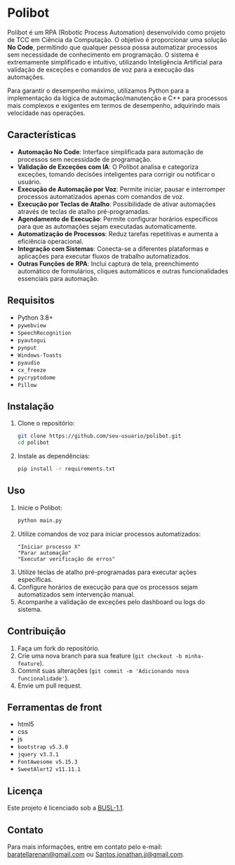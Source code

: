 # Polibot

Polibot é um RPA (Robotic Process Automation) desenvolvido como projeto de TCC em Ciência da Computação. O objetivo é proporcionar uma solução **No Code**, permitindo que qualquer pessoa possa automatizar processos sem necessidade de conhecimento em programação. O sistema é extremamente simplificado e intuitivo, utilizando Inteligência Artificial para validação de exceções e comandos de voz para a execução das automações.

Para garantir o desempenho máximo, utilizamos Python para a implementação da lógica de automação/manutenção e C++ para processos mais complexos e exigentes em termos de desempenho, adquirindo mais velocidade nas operações.

## Características

- **Automação No Code**: Interface simplificada para automação de processos sem necessidade de programação.
- **Validação de Exceções com IA**: O Polibot analisa e categoriza exceções, tomando decisões inteligentes para corrigir ou notificar o usuário.
- **Execução de Automação por Voz**: Permite iniciar, pausar e interromper processos automatizados apenas com comandos de voz.
- **Execução por Teclas de Atalho**: Possibilidade de ativar automações através de teclas de atalho pré-programadas.
- **Agendamento de Execução**: Permite configurar horários específicos para que as automações sejam executadas automaticamente.
- **Automatização de Processos**: Reduz tarefas repetitivas e aumenta a eficiência operacional.
- **Integração com Sistemas**: Conecta-se a diferentes plataformas e aplicações para executar fluxos de trabalho automatizados.
- **Outras Funções de RPA**: Inclui captura de tela, preenchimento automático de formulários, cliques automáticos e outras funcionalidades essenciais para automação.

## Requisitos

- Python 3.8+
- `pywebview`
- `SpeechRecognition`
- `pyautogui`
- `pynput`
- `Windows-Toasts`
- `pyaudio`
- `cx_freeze`
- `pycryptodome`
- `Pillow`

## Instalação

1. Clone o repositório:
   ```sh
   git clone https://github.com/seu-usuario/polibot.git
   cd polibot
   ```
2. Instale as dependências:
   ```sh
   pip install -r requirements.txt
   ```

## Uso

1. Inicie o Polibot:
   ```sh
   python main.py
   ```
2. Utilize comandos de voz para iniciar processos automatizados:
   ```
   "Iniciar processo X"
   "Parar automação"
   "Executar verificação de erros"
   ```
3. Utilize teclas de atalho pré-programadas para executar ações específicas.
4. Configure horários de execução para que os processos sejam automatizados sem intervenção manual.
5. Acompanhe a validação de exceções pelo dashboard ou logs do sistema.

## Contribuição

1. Faça um fork do repositório.
2. Crie uma nova branch para sua feature (`git checkout -b minha-feature`).
3. Commit suas alterações (`git commit -m 'Adicionando nova funcionalidade'`).
4. Envie um pull request.

## Ferramentas de front

- html5
- css
- js
- `bootstrap v5.3.0`
- `jquery v3.3.1`
- `FontAwesome v5.15.3`
- `SweetAlert2 v11.11.1`

## Licença

Este projeto é licenciado sob a [BUSL-1.1](LICENSE).

## Contato

Para mais informações, entre em contato pelo e-mail: baratellarenan@gmail.com ou Santos.jonathan.jj@gmail.com.

